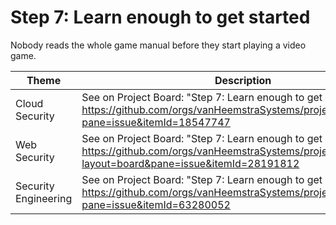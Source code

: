 # Step 7: Learn enough to get started

Nobody reads the whole game manual before they start playing a video game.

| Theme | Description |
| -- | -- |
| Cloud Security | See on Project Board: "Step 7: Learn enough to get started" at https://github.com/orgs/vanHeemstraSystems/projects/9/views/1?pane=issue&itemId=18547747 |
| Web Security | See on Project Board: "Step 7: Learn enough to get started" at https://github.com/orgs/vanHeemstraSystems/projects/16/views/1?layout=board&pane=issue&itemId=28191812 |
| Security Engineering | See on Project Board: "Step 7: Learn enough to get started" at https://github.com/orgs/vanHeemstraSystems/projects/36/views/1?pane=issue&itemId=63280052 |
